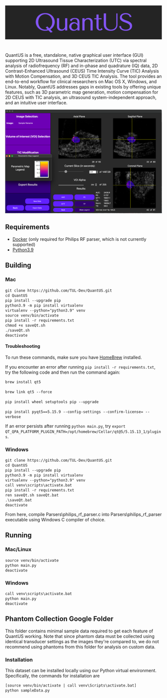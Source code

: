 <p align="center">
  <img src="Images/logo.png" alt="drawing" width="700"/>
</p>

#

QuantUS is a free, standalone, native graphical user interface (GUI) supporting 2D Ultrasound Tissue Characterization (UTC) via spectral analysis of radiofrequency (RF) and in-phase and quadrature (IQ) data, 2D Contrast-Enhanced Ultrasound (CEUS) Time Intensity Curve (TIC) Analysis with Motion Compensation, and 3D CEUS TIC Analysis. The tool provides an end-to-end workflow for clinical researchers on Mac OS X, Windows, and Linux. Notably, QuantUS addresses gaps in existing tools by offering unique features, such as 3D parametric map generation, motion compensation for 2D CEUS with TIC analysis, an ultrasound system-independent approach, and an intuitive user interface.

![3D CEUS Parametric Map Example](Images/3dCeusParamap.png)

## Requirements

* [Docker](docker.com/products/docker-desktop/) (only required for Philips RF parser, which is not currently supported)
* [Python3.9](https://www.python.org/downloads/)

## Building

### Mac

```shell
git clone https://github.com/TUL-Dev/QuantUS.git
cd QuantUS
pip install --upgrade pip
python3.9 -m pip install virtualenv
virtualenv --python="python3.9" venv
source venv/bin/activate
pip install -r requirements.txt
chmod +x saveQt.sh
./saveQt.sh
deactivate
```

#### Troubleshooting

To run these commands, make sure you have [HomeBrew](https://brew.sh/) installed.

If you encounter an error after running `pip install -r requirements.txt`, try the following code and then run the command again:

```shell
brew install qt5

brew link qt5 --force

pip install wheel setuptools pip --upgrade

pip install pyqt5==5.15.9 --config-settings --confirm-license= --verbose
```

If an error persists after running `python main.py`, try `export QT_QPA_PLATFORM_PLUGIN_PATH=/opt/homebrew/Cellar/qt@5/5.15.13_1/plugins`.

### Windows

```shell
git clone https://github.com/TUL-Dev/QuantUS.git
cd QuantUS
pip install --upgrade pip
python3.9 -m pip install virtualenv
virtualenv --python="python3.9" venv
call venv\scripts\activate.bat
pip install -r requirements.txt
ren saveQt.sh saveQt.bat
.\saveQt.bat
deactivate
```

From here, compile Parsers\philips_rf_parser.c into Parsers\philips_rf_parser executable using Windows C compiler of choice.

## Running

### Mac/Linux

```shell
source venv/bin/activate
python main.py
deactivate
```

### Windows

```shell
call venv\scripts\activate.bat
python main.py
deactivate
```

## Phantom Collection Google Folder

This folder contains minimal sample data required to get each feature of
QuantUS working. Note that since phantom data must be collected using
identical transducer settings as the images they're compared to, we
do not recommend using phantoms from this folder for analysis on custom
data.

### Installation

This dataset can be installed locally using our Python virtual environment. Specifically, the commands for installation are

```shell
[source venv/bin/activate | call venv\Scripts\activate.bat]
python sampleData.py
```
